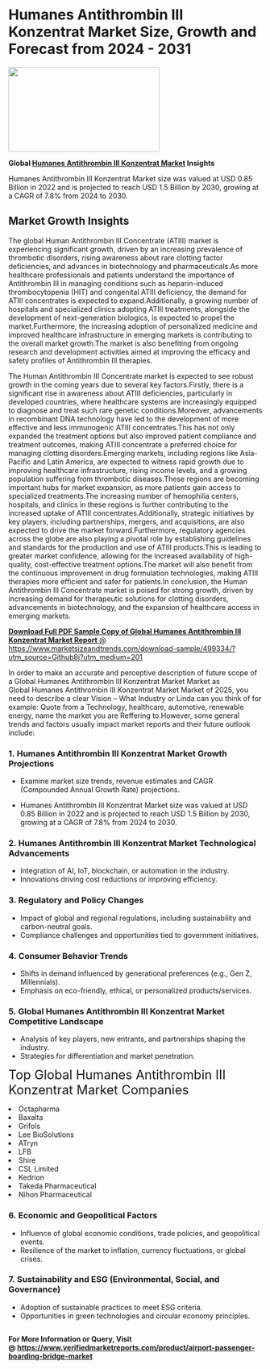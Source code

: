 <H1>Humanes Antithrombin III Konzentrat Market Size, Growth and Forecast from 2024 - 2031</H1><img class="aligncenter size-medium wp-image-584254" src="https://thirdeyenews.in/wp-content/uploads/2024/09/Global-Market-Research-300x168.jpeg" alt="" width="300" height="168" /><p><strong>Global&nbsp;<a href="https://www.marketsizeandtrends.com/download-sample/499334/?utm_source=Github8j?utm_medium=201">Humanes Antithrombin III Konzentrat Market</a> Insights</strong></p><p>Humanes Antithrombin III Konzentrat Market size was valued at USD 0.85 Billion in 2022 and is projected to reach USD 1.5 Billion by 2030, growing at a CAGR of 7.8% from 2024 to 2030.</p><p><h2>Market Growth Insights</h2> <p>The global Human Antithrombin III Concentrate (ATIII) market is experiencing significant growth, driven by an increasing prevalence of thrombotic disorders, rising awareness about rare clotting factor deficiencies, and advances in biotechnology and pharmaceuticals.As more healthcare professionals and patients understand the importance of Antithrombin III in managing conditions such as heparin-induced thrombocytopenia (HIT) and congenital ATIII deficiency, the demand for ATIII concentrates is expected to expand.Additionally, a growing number of hospitals and specialized clinics adopting ATIII treatments, alongside the development of next-generation biologics, is expected to propel the market.Furthermore, the increasing adoption of personalized medicine and improved healthcare infrastructure in emerging markets is contributing to the overall market growth.The market is also benefiting from ongoing research and development activities aimed at improving the efficacy and safety profiles of Antithrombin III therapies.</p> <p><a href="download_sample_link"></a></p> <p>The Human Antithrombin III Concentrate market is expected to see robust growth in the coming years due to several key factors.Firstly, there is a significant rise in awareness about ATIII deficiencies, particularly in developed countries, where healthcare systems are increasingly equipped to diagnose and treat such rare genetic conditions.Moreover, advancements in recombinant DNA technology have led to the development of more effective and less immunogenic ATIII concentrates.This has not only expanded the treatment options but also improved patient compliance and treatment outcomes, making ATIII concentrate a preferred choice for managing clotting disorders.Emerging markets, including regions like Asia-Pacific and Latin America, are expected to witness rapid growth due to improving healthcare infrastructure, rising income levels, and a growing population suffering from thrombotic diseases.These regions are becoming important hubs for market expansion, as more patients gain access to specialized treatments.The increasing number of hemophilia centers, hospitals, and clinics in these regions is further contributing to the increased uptake of ATIII concentrates.Additionally, strategic initiatives by key players, including partnerships, mergers, and acquisitions, are also expected to drive the market forward.Furthermore, regulatory agencies across the globe are also playing a pivotal role by establishing guidelines and standards for the production and use of ATIII products.This is leading to greater market confidence, allowing for the increased availability of high-quality, cost-effective treatment options.The market will also benefit from the continuous improvement in drug formulation technologies, making ATIII therapies more efficient and safer for patients.In conclusion, the Human Antithrombin III Concentrate market is poised for strong growth, driven by increasing demand for therapeutic solutions for clotting disorders, advancements in biotechnology, and the expansion of healthcare access in emerging markets.</p> <p><a href="get_more_link"></p><p><span class=""><strong>Download Full PDF Sample Copy of Global Humanes Antithrombin III Konzentrat Market Report</strong> @ <a href="https://www.marketsizeandtrends.com/download-sample/499334/?utm_source=Github8j?utm_medium=201" target="_blank">https://www.marketsizeandtrends.com/download-sample/499334/?utm_source=Github8j?utm_medium=201</a></span></p><p>In order to make an accurate and perceptive description of future scope of a Global&nbsp;Humanes Antithrombin III Konzentrat Market Market as Global&nbsp;Humanes Antithrombin III Konzentrat Market Market of 2025, you need to describe a clear Vision &ndash; What Industry or Linda can you think of for example: Quote from a Technology, healthcare, automotive, renewable energy, name the market you are Reffering to.However, some general trends and factors usually impact market reports and their future outlook include:</p><h3>1.&nbsp;<strong>Humanes Antithrombin III Konzentrat Market Growth Projections</strong></h3><ul><li>Examine market size trends, revenue estimates and CAGR (Compounded Annual Growth Rate) projections.</li><li><p>Humanes Antithrombin III Konzentrat Market size was valued at USD 0.85 Billion in 2022 and is projected to reach USD 1.5 Billion by 2030, growing at a CAGR of 7.8% from 2024 to 2030.</p></li></ul><h3>2.&nbsp;<strong>Humanes Antithrombin III Konzentrat Market Technological Advancements</strong></h3><ul><li>Integration of AI, IoT, blockchain, or automation in the industry.</li><li>Innovations driving cost reductions or improving efficiency.</li></ul><h3>3.&nbsp;<strong>Regulatory and Policy Changes</strong></h3><ul><li>Impact of global and regional regulations, including sustainability and carbon-neutral goals.</li><li>Compliance challenges and opportunities tied to government initiatives.</li></ul><h3>4.&nbsp;<strong>Consumer Behavior Trends</strong></h3><ul><li>Shifts in demand influenced by generational preferences (e.g., Gen Z, Millennials).</li><li>Emphasis on eco-friendly, ethical, or personalized products/services.</li></ul><h3>5.&nbsp;<strong>Global Humanes Antithrombin III Konzentrat Market Competitive Landscape</strong></h3><ul><li>Analysis of key players, new entrants, and partnerships shaping the industry.</li><li>Strategies for differentiation and market penetration.</li></ul><p data-pm-slice="1 1 []"><span style="color: inherit; font-family: inherit; font-size: 25px;">Top Global Humanes Antithrombin III Konzentrat Market Companies</span></p><div class="" data-test-id=""><p><li>Octapharma</li><li> Baxalta</li><li> Grifols</li><li> Lee BioSolutions</li><li> ATryn</li><li> LFB</li><li> Shire</li><li> CSL Limited</li><li> Kedrion</li><li> Takeda Pharmaceutical</li><li> Nihon Pharmaceutical</li></p></div><h3>6.&nbsp;<strong>Economic and Geopolitical Factors</strong></h3><ul><li>Influence of global economic conditions, trade policies, and geopolitical events.</li><li>Resilience of the market to inflation, currency fluctuations, or global crises.</li></ul><h3>7.&nbsp;<strong>Sustainability and ESG (Environmental, Social, and Governance)</strong></h3><ul><li>Adoption of sustainable practices to meet ESG criteria.</li><li>Opportunities in green technologies and circular economy principles.</li></ul><h2><strong style="font-size: 14px;">For More Information or Query, Visit @&nbsp;</strong><a style="background-color: #ffffff; font-size: 14px;" href="https://www.marketsizeandtrends.com/report/humanes-antithrombin-iii-konzentrat-market/" target="_blank">https://www.verifiedmarketreports.com/product/airport-passenger-boarding-bridge-market</a></h2>